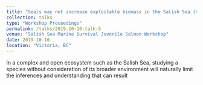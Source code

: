 ```yaml
---
title: "Seals may not increase exploitable biomass in the Salish Sea (Steps towards a new E2E ecosystem model for the Strait of Georgia and Salish Sea)"
collection: talks
type: "Workshop Proceedings"
permalink: /talks/2019-10-10-talk-5
venue: "Salish Sea Marine Survival Juvenile Salmon Workshop"
date: 2019-10-10
location: "Victoria, BC"
---
```


In a complex and open ecosystem such as the Salish Sea, studying a species without consideration of its broader environment will naturally limit the inferences and understanding that can result